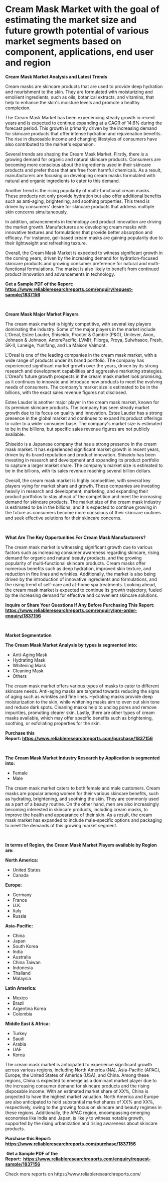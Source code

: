 <p><h1>Cream Mask Market with the goal of estimating the market size and future growth potential of various market segments based on component, applications, end user and region</h1></p><p><strong>Cream Mask Market Analysis and Latest Trends</strong></p>
<p><p>Cream masks are skincare products that are used to provide deep hydration and nourishment to the skin. They are formulated with moisturizing and emollient ingredients, such as oils, botanical extracts, and vitamins, that help to enhance the skin's moisture levels and promote a healthy complexion.</p><p>The Cream Mask Market has been experiencing steady growth in recent years and is expected to continue expanding at a CAGR of 14.6% during the forecast period. This growth is primarily driven by the increasing demand for skincare products that offer intense hydration and rejuvenation benefits. The rise in disposable income and changing lifestyles of consumers have also contributed to the market's expansion.</p><p>Several trends are shaping the Cream Mask Market. Firstly, there is a growing demand for organic and natural skincare products. Consumers are becoming more conscious about the ingredients used in their skincare products and prefer those that are free from harmful chemicals. As a result, manufacturers are focusing on developing cream masks formulated with natural and organic ingredients to cater to this demand.</p><p>Another trend is the rising popularity of multi-functional cream masks. These products not only provide hydration but also offer additional benefits such as anti-aging, brightening, and soothing properties. This trend is driven by consumers' desire for skincare products that address multiple skin concerns simultaneously.</p><p>In addition, advancements in technology and product innovation are driving the market growth. Manufacturers are developing cream masks with innovative textures and formulations that provide better absorption and efficacy. For instance, gel-based cream masks are gaining popularity due to their lightweight and refreshing texture.</p><p>Overall, the Cream Mask Market is expected to witness significant growth in the coming years, driven by the increasing demand for hydration-focused skincare products and growing consumer preference for natural and multi-functional formulations. The market is also likely to benefit from continued product innovation and advancements in technology.</p></p>
<p><strong>Get a Sample PDF of the Report:&nbsp; <a href="https://www.reliableresearchreports.com/enquiry/request-sample/1837156">https://www.reliableresearchreports.com/enquiry/request-sample/1837156</a></strong></p>
<p>&nbsp;</p>
<p><strong>Cream Mask Major Market Players</strong></p>
<p><p>The cream mask market is highly competitive, with several key players dominating the industry. Some of the major players in the market include L'Oreal, Estee Lauder, Shiseido, Procter & Gamble (P&G), Unilever, Avon, Johnson & Johnson, AmorePacific, LVMH, Filorga, Proya, Sulwhasoo, Fresh, SK-II, Laneige, Yunifang, and La Maison Valmont.</p><p>L'Oreal is one of the leading companies in the cream mask market, with a wide range of products under its brand portfolio. The company has experienced significant market growth over the years, driven by its strong research and development capabilities and aggressive marketing strategies. L'Oreal's future growth prospects in the cream mask market look promising, as it continues to innovate and introduce new products to meet the evolving needs of consumers. The company's market size is estimated to be in the billions, with the exact sales revenue figures not disclosed.</p><p>Estee Lauder is another major player in the cream mask market, known for its premium skincare products. The company has seen steady market growth due to its focus on quality and innovation. Estee Lauder has a strong presence in the global market and continues to expand its product offerings to cater to a wider consumer base. The company's market size is estimated to be in the billions, but specific sales revenue figures are not publicly available.</p><p>Shiseido is a Japanese company that has a strong presence in the cream mask market. It has experienced significant market growth in recent years, driven by its brand reputation and product innovation. Shiseido has been investing in research and development and expanding its product portfolio to capture a larger market share. The company's market size is estimated to be in the billions, with its sales revenue reaching several billion dollars.</p><p>Overall, the cream mask market is highly competitive, with several key players vying for market share and growth. These companies are investing heavily in research and development, marketing, and expanding their product portfolios to stay ahead of the competition and meet the increasing demand for skincare products. The market size of the cream mask industry is estimated to be in the billions, and it is expected to continue growing in the future as consumers become more conscious of their skincare routines and seek effective solutions for their skincare concerns.</p></p>
<p>&nbsp;</p>
<p><strong>What Are The Key Opportunities For Cream Mask Manufacturers?</strong></p>
<p><p>The cream mask market is witnessing significant growth due to various factors such as increasing consumer awareness regarding skincare, rising demand for organic and natural beauty products, and the growing popularity of multi-functional skincare products. Cream masks offer numerous benefits such as deep hydration, improved skin texture, and reduction in fine lines and wrinkles. Additionally, the market is also being driven by the introduction of innovative ingredients and formulations, and the rising trend of self-care and at-home spa treatments. Looking ahead, the cream mask market is expected to continue its growth trajectory, fueled by the increasing demand for effective and convenient skincare solutions.</p></p>
<p><strong>Inquire or Share Your Questions If Any Before Purchasing This Report: <a href="https://www.reliableresearchreports.com/enquiry/pre-order-enquiry/1837156">https://www.reliableresearchreports.com/enquiry/pre-order-enquiry/1837156</a></strong></p>
<p>&nbsp;</p>
<p><strong>Market Segmentation</strong></p>
<p><strong>The Cream Mask Market Analysis by types is segmented into:</strong></p>
<p><ul><li>Anti-Aging Mask</li><li>Hydrating Mask</li><li>Whitening Mask</li><li>Cleaning Mask</li><li>Others</li></ul></p>
<p><p>The cream mask market offers various types of masks to cater to different skincare needs. Anti-aging masks are targeted towards reducing the signs of aging such as wrinkles and fine lines. Hydrating masks provide deep moisturization to the skin, while whitening masks aim to even out skin tone and reduce dark spots. Cleaning masks help to unclog pores and remove impurities, promoting clearer skin. Lastly, there are other types of cream masks available, which may offer specific benefits such as brightening, soothing, or exfoliating properties for the skin.</p></p>
<p><strong>Purchase this Report:&nbsp;<a href="https://www.reliableresearchreports.com/purchase/1837156">https://www.reliableresearchreports.com/purchase/1837156</a></strong></p>
<p>&nbsp;</p>
<p><strong>The Cream Mask Market Industry Research by Application is segmented into:</strong></p>
<p><ul><li>Female</li><li>Male</li></ul></p>
<p><p>The cream mask market caters to both female and male customers. Cream masks are popular among women for their various skincare benefits, such as hydrating, brightening, and soothing the skin. They are commonly used as a part of a beauty routine. On the other hand, men are also increasingly becoming interested in skincare products, including cream masks, to improve the health and appearance of their skin. As a result, the cream mask market has expanded to include male-specific options and packaging to meet the demands of this growing market segment.</p></p>
<p>&nbsp;</p>
<p><strong>In terms of Region, the Cream Mask Market Players available by Region are:</strong></p>
<p>
    <p> <strong> North America: </strong>
        <ul>
            <li>United States</li>
            <li>Canada</li>
        </ul>
        </p> 
    <p> <strong> Europe: </strong>
        <ul>
            <li>Germany</li>
            <li>France</li>
            <li>U.K.</li>
            <li>Italy</li>
            <li>Russia</li>
        </ul>
        </p> 
    <p> <strong> Asia-Pacific: </strong>
        <ul>
            <li>China</li>
            <li>Japan</li>
            <li>South Korea</li>
            <li>India</li>
            <li>Australia</li>
            <li>China Taiwan</li>
            <li>Indonesia</li>
            <li>Thailand</li>
            <li>Malaysia</li>
        </ul>
        </p> 
    <p> <strong> Latin America: </strong>
        <ul>
            <li>Mexico</li>
            <li>Brazil</li>
            <li>Argentina Korea</li>
            <li>Colombia</li>
        </ul>
        </p> 
    <p> <strong> Middle East & Africa: </strong>
        <ul>
            <li>Turkey</li>
            <li>Saudi</li>
            <li>Arabia</li>
            <li>UAE</li>
            <li>Korea</li>
        </ul>
    </p>
    </p>
<p><p>The cream mask market is anticipated to experience significant growth across various regions, including North America (NA), Asia-Pacific (APAC), Europe, the United States of America (USA), and China. Among these regions, China is expected to emerge as a dominant market player due to the increasing consumer demand for skincare products and the rising disposable income. With an estimated market share of XX%, China is projected to have the highest market valuation. North America and Europe are also anticipated to hold substantial market shares of XX% and XX%, respectively, owing to the growing focus on skincare and beauty regimes in these regions. Additionally, the APAC region, encompassing emerging economies like India and Japan, is likely to witness notable growth, supported by the rising urbanization and rising awareness about skincare products.</p></p>
<p><strong>Purchase this Report: <a href="https://www.reliableresearchreports.com/purchase/1837156">https://www.reliableresearchreports.com/purchase/1837156</a></strong></p>
<p>&nbsp;<strong>Get a Sample PDF of the Report:&nbsp;&nbsp;<a href="https://www.reliableresearchreports.com/enquiry/request-sample/1837156">https://www.reliableresearchreports.com/enquiry/request-sample/1837156</a></strong></p>
<p><strong></strong></p>
<p>Check more reports on https://www.reliableresearchreports.com/</p>